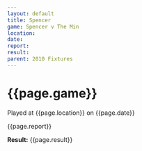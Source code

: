 ```yaml
---
layout: default
title: Spencer
game: Spencer v The Min
location: 
date: 
report: 
result: 
parent: 2010 Fixtures
---
```


# {{page.game}}

Played at {{page.location}} on {{page.date}}

{{page.report}}

**Result:** {{page.result}}
